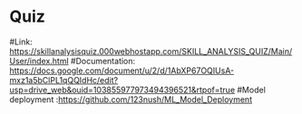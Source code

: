 # Quiz
#Link: https://skillanalysisquiz.000webhostapp.com/SKILL_ANALYSIS_QUIZ/Main/User/index.html
#Documentation: https://docs.google.com/document/u/2/d/1AbXP67OQIUsA-mxz1a5bClPL1qQQIdHc/edit?usp=drive_web&ouid=103855977973494396521&rtpof=true
#Model deployment :https://github.com/123nush/ML_Model_Deployment
